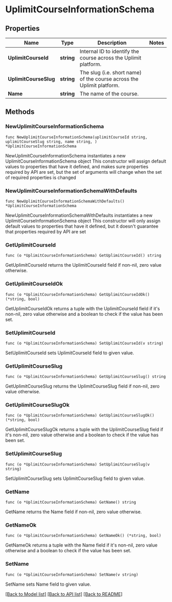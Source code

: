 # UplimitCourseInformationSchema

## Properties

Name | Type | Description | Notes
------------ | ------------- | ------------- | -------------
**UplimitCourseId** | **string** | Internal ID to identify the course across the Uplimit platform. | 
**UplimitCourseSlug** | **string** | The slug (i.e. short name) of the course across the Uplimit platform. | 
**Name** | **string** | The name of the course. | 

## Methods

### NewUplimitCourseInformationSchema

`func NewUplimitCourseInformationSchema(uplimitCourseId string, uplimitCourseSlug string, name string, ) *UplimitCourseInformationSchema`

NewUplimitCourseInformationSchema instantiates a new UplimitCourseInformationSchema object
This constructor will assign default values to properties that have it defined,
and makes sure properties required by API are set, but the set of arguments
will change when the set of required properties is changed

### NewUplimitCourseInformationSchemaWithDefaults

`func NewUplimitCourseInformationSchemaWithDefaults() *UplimitCourseInformationSchema`

NewUplimitCourseInformationSchemaWithDefaults instantiates a new UplimitCourseInformationSchema object
This constructor will only assign default values to properties that have it defined,
but it doesn't guarantee that properties required by API are set

### GetUplimitCourseId

`func (o *UplimitCourseInformationSchema) GetUplimitCourseId() string`

GetUplimitCourseId returns the UplimitCourseId field if non-nil, zero value otherwise.

### GetUplimitCourseIdOk

`func (o *UplimitCourseInformationSchema) GetUplimitCourseIdOk() (*string, bool)`

GetUplimitCourseIdOk returns a tuple with the UplimitCourseId field if it's non-nil, zero value otherwise
and a boolean to check if the value has been set.

### SetUplimitCourseId

`func (o *UplimitCourseInformationSchema) SetUplimitCourseId(v string)`

SetUplimitCourseId sets UplimitCourseId field to given value.


### GetUplimitCourseSlug

`func (o *UplimitCourseInformationSchema) GetUplimitCourseSlug() string`

GetUplimitCourseSlug returns the UplimitCourseSlug field if non-nil, zero value otherwise.

### GetUplimitCourseSlugOk

`func (o *UplimitCourseInformationSchema) GetUplimitCourseSlugOk() (*string, bool)`

GetUplimitCourseSlugOk returns a tuple with the UplimitCourseSlug field if it's non-nil, zero value otherwise
and a boolean to check if the value has been set.

### SetUplimitCourseSlug

`func (o *UplimitCourseInformationSchema) SetUplimitCourseSlug(v string)`

SetUplimitCourseSlug sets UplimitCourseSlug field to given value.


### GetName

`func (o *UplimitCourseInformationSchema) GetName() string`

GetName returns the Name field if non-nil, zero value otherwise.

### GetNameOk

`func (o *UplimitCourseInformationSchema) GetNameOk() (*string, bool)`

GetNameOk returns a tuple with the Name field if it's non-nil, zero value otherwise
and a boolean to check if the value has been set.

### SetName

`func (o *UplimitCourseInformationSchema) SetName(v string)`

SetName sets Name field to given value.



[[Back to Model list]](../README.md#documentation-for-models) [[Back to API list]](../README.md#documentation-for-api-endpoints) [[Back to README]](../README.md)


